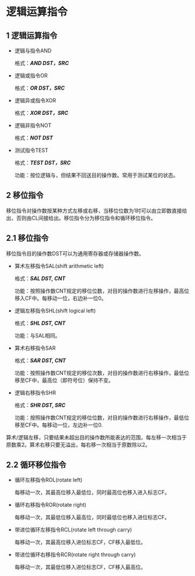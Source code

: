 # 逻辑运算指令

## 1 逻辑运算指令

- 逻辑与指令AND

  格式：***AND DST，SRC***

- 逻辑或指令OR

  格式：***OR DST，SRC***

- 逻辑异或指令XOR

  格式：***XOR DST，SRC***

- 逻辑非指令NOT

  格式：***NOT DST***

- 测试指令TEST

  格式：***TEST DST，SRC***

  功能：按位逻辑与，但结果不回送目的操作数。常用于测试某位的状态。



## 2 移位指令

移位指令对操作数按某种方式左移或右移，当移位位数为1时可以由立即数直接给出，否则由CL间接给出。移位指令分为移位指令和循环移位指令。

## 2.1 移位指令

移位指令目的操作数DST可以为通用寄存器或存储器操作数。

- 算术左移指令SAL(shift arithmetic left)

  格式：***SAL DST, CNT***

  功能：按照操作数CNT规定的移位位数，对目的操作数进行左移操作，最高位移入CF中。每移动一位，右边补一位0。

- 逻辑左移指令SHL(shift logical left)

  格式：***SHL DST, CNT***

  功能：与SAL相同。

- 算术右移指令SAR

  格式：***SAR DST, CNT***

  功能：按照操作数CNT规定的移位次数，对目的操作数进行右移操作，最低位移至CF中，最高位（即符号位）保持不变。

- 逻辑右移指令SHR

  格式：***SHR DST, SRC***

  功能：按照操作数CNT规定的移位位数，对目的操作数进行右移操作，最低位移至CF中。每移动一位，左边补一位0.

算术/逻辑左移，只要结果未超出目的操作数所能表达的范围，每左移一次相当于原数乘2。算术右移只要无溢出，每右移一次相当于原数除以2。



## 2.2 循环移位指令

- 循环左移指令ROL(rotate left)

  每移动一次，其最高位移入最低位，同时最高位也移入进入标志CF。

- 循环右移指令ROR(rotate right)

  每移动一次，其最低位移入最高位，同时最低位也移入进位标志CF。

- 带进位循环左移指令RCL(rotate left through carry)

  每移动一次，其最高位移入进位标志CF，CF移入最低位。

- 带进位循环右移指令RCR(rotate right through carry)

  每移动一次，其最低位移入进位标志CF，CF移入最高位。



